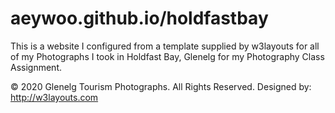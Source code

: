 # aeywoo.github.io/holdfastbay
This is a website I configured from a template supplied by w3layouts for all of my Photographs I took in Holdfast Bay, Glenelg for my Photography Class Assignment.

© 2020 Glenelg Tourism Photographs. All Rights Reserved.
Designed by: http://w3layouts.com
